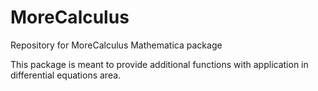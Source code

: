# MoreCalculus
Repository for MoreCalculus Mathematica package

This package is meant to provide additional functions with application in differential equations area.
